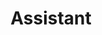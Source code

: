 ---
layout: assistant
p: /assistant
title: Assistant
description: TestFlows assistant that helps users write tests
heading: Helps you write your tests faster
icon: fas fa-robot pt-5 pb-5
---